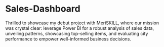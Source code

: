 # Sales-Dashboard
 Thrilled to showcase my debut project with MeriSKILL, where our mission was crystal clear: leverage Power BI for a robust analysis of sales data, unveiling patterns, showcasing top-selling items, and evaluating city performance to empower well-informed business decisions.
